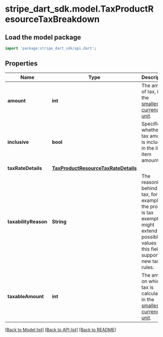 # stripe_dart_sdk.model.TaxProductResourceTaxBreakdown

## Load the model package
```dart
import 'package:stripe_dart_sdk/api.dart';
```

## Properties
Name | Type | Description | Notes
------------ | ------------- | ------------- | -------------
**amount** | **int** | The amount of tax, in the [smallest currency unit](https://stripe.com/docs/currencies#zero-decimal). | 
**inclusive** | **bool** | Specifies whether the tax amount is included in the line item amount. | 
**taxRateDetails** | [**TaxProductResourceTaxRateDetails**](TaxProductResourceTaxRateDetails.md) |  | 
**taxabilityReason** | **String** | The reasoning behind this tax, for example, if the product is tax exempt. We might extend the possible values for this field to support new tax rules. | 
**taxableAmount** | **int** | The amount on which tax is calculated, in the [smallest currency unit](https://stripe.com/docs/currencies#zero-decimal). | 

[[Back to Model list]](../README.md#documentation-for-models) [[Back to API list]](../README.md#documentation-for-api-endpoints) [[Back to README]](../README.md)


